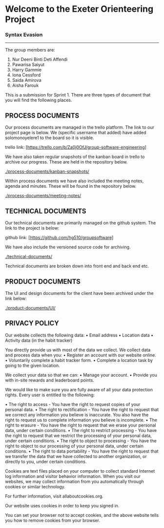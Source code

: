 # Welcome to the Exeter Orienteering Project

### Syntax Evasion
___

The group members are:

1. Nur Deeni Binti Deti Affendi
2. Pawarisa Saiyut
3. Harry Gammie
4. Iona Cessford
5. Saida Amirova
6. Aisha Farouk


This is a submission for Sprint 1. There are three types of document that you will find the following places.

## PROCESS DOCUMENTS
Our process documents are managed in the trello platform. The link to our project page is below. We (specific username that added) have added solomonoyelere1 to the board so it is visible.

trello link: [https://trello.com/b/Za0j0OfJ/group-software-engineering]

We have also taken regular snapshots of the kanban board in trello to archive our progress. These are held in the repository below.

[./process-documents/kanban-snapshots/](./process-documents/kanban-snapshots/)

Within process documents we have also included the meeting notes, agenda and minutes. These will be found in the repository below.

[./process-documents/meeting-notes/](./process-documents/meeting-notes/)


## TECHNICAL DOCUMENTS
Our technical documents are primarily managed on the github system. The link to the project is below:

github link: [https://github.com/hg510/groupsoftware]

We have also include the versioned source code for archiving.

[./technical-documents/](./technical-documents/)

Technical documents are broken down into front end and back end etc.  

## PRODUCT DOCUMENTS
The UI and design documents for the client have been archived under the link below:

[./product-documents/UI/](./product-documents/UI/)

## PRIVACY POLICY

Our website collects the following data:
•	Email address
•	Location data
•	Activity data (in the habit tracker)

You directly provide us with most of the data we collect. We collect data and process data when you:
•	Register an account with our website online.
•	Voluntarily complete a habit tracker form.
•	Complete a location task by going to the given location.

We collect your data so that we can:
•	Manage your account.
•	Provide you with in-site rewards and leaderboard points.

We would like to make sure you are fully aware of all your data protection rights. Every user is entitled to the following:

•	The right to access - You have the right to request copies of your personal data.
•	The right to rectification - You have the right to request that we correct any information you believe is inaccurate. You also have the right to request us to complete information you believe is incomplete.
•	The right to erasure - You have the right to request that we erase your personal data, under certain conditions.
•	The right to restrict processing - You have the right to request that we restrict the processing of your personal data, under certain conditions.
•	The right to object to processing - You have the right to object to our processing of your personal data, under certain conditions.
•	The right to data portability - You have the right to request that we transfer the data that we have collected to another organization, or directly to you, under certain conditions.

Cookies are text files placed on your computer to collect standard Internet log information and visitor behavior information. When you visit our websites, we may collect information from you automatically through cookies or similar technology.

For further information, visit allaboutcookies.org.

Our website uses cookies in order to keep you signed in.

You can set your browser not to accept cookies, and the above website tells you how to remove cookies from your browser. 

